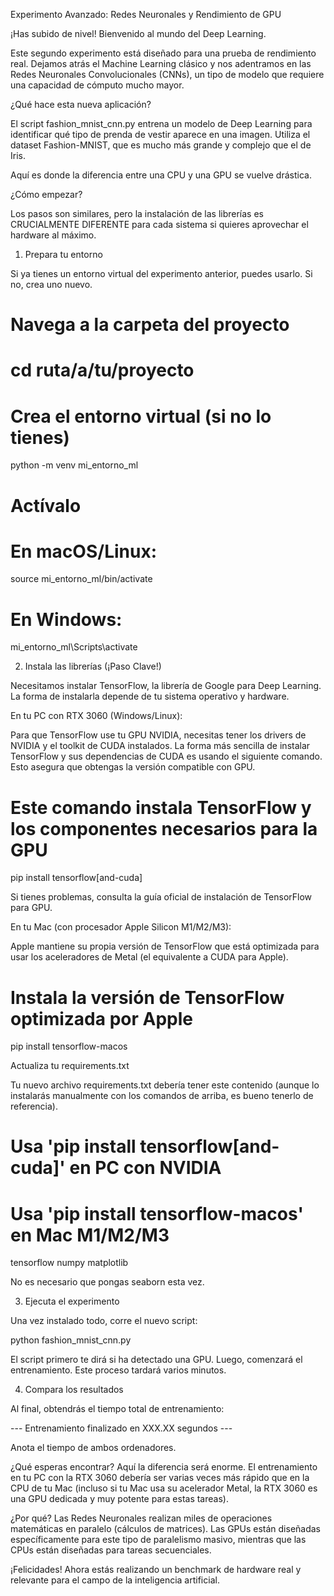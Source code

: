 Experimento Avanzado: Redes Neuronales y Rendimiento de GPU

¡Has subido de nivel! Bienvenido al mundo del Deep Learning.

Este segundo experimento está diseñado para una prueba de rendimiento real. Dejamos atrás el Machine Learning clásico y nos adentramos en las Redes Neuronales Convolucionales (CNNs), un tipo de modelo que requiere una capacidad de cómputo mucho mayor.

¿Qué hace esta nueva aplicación?

El script fashion_mnist_cnn.py entrena un modelo de Deep Learning para identificar qué tipo de prenda de vestir aparece en una imagen. Utiliza el dataset Fashion-MNIST, que es mucho más grande y complejo que el de Iris.

Aquí es donde la diferencia entre una CPU y una GPU se vuelve drástica.

¿Cómo empezar?

Los pasos son similares, pero la instalación de las librerías es CRUCIALMENTE DIFERENTE para cada sistema si quieres aprovechar el hardware al máximo.

1. Prepara tu entorno

Si ya tienes un entorno virtual del experimento anterior, puedes usarlo. Si no, crea uno nuevo.

# Navega a la carpeta del proyecto
# cd ruta/a/tu/proyecto

# Crea el entorno virtual (si no lo tienes)
python -m venv mi_entorno_ml

# Actívalo
# En macOS/Linux:
source mi_entorno_ml/bin/activate
# En Windows:
mi_entorno_ml\\Scripts\\activate


2. Instala las librerías (¡Paso Clave!)

Necesitamos instalar TensorFlow, la librería de Google para Deep Learning. La forma de instalarla depende de tu sistema operativo y hardware.

En tu PC con RTX 3060 (Windows/Linux):

Para que TensorFlow use tu GPU NVIDIA, necesitas tener los drivers de NVIDIA y el toolkit de CUDA instalados. La forma más sencilla de instalar TensorFlow y sus dependencias de CUDA es usando el siguiente comando. Esto asegura que obtengas la versión compatible con GPU.

# Este comando instala TensorFlow y los componentes necesarios para la GPU
pip install tensorflow[and-cuda]


Si tienes problemas, consulta la guía oficial de instalación de TensorFlow para GPU.

En tu Mac (con procesador Apple Silicon M1/M2/M3):

Apple mantiene su propia versión de TensorFlow que está optimizada para usar los aceleradores de Metal (el equivalente a CUDA para Apple).

# Instala la versión de TensorFlow optimizada por Apple
pip install tensorflow-macos


Actualiza tu requirements.txt

Tu nuevo archivo requirements.txt debería tener este contenido (aunque lo instalarás manualmente con los comandos de arriba, es bueno tenerlo de referencia).

# Usa 'pip install tensorflow[and-cuda]' en PC con NVIDIA
# Usa 'pip install tensorflow-macos' en Mac M1/M2/M3
tensorflow
numpy
matplotlib


No es necesario que pongas seaborn esta vez.

3. Ejecuta el experimento

Una vez instalado todo, corre el nuevo script:

python fashion_mnist_cnn.py


El script primero te dirá si ha detectado una GPU. Luego, comenzará el entrenamiento. Este proceso tardará varios minutos.

4. Compara los resultados

Al final, obtendrás el tiempo total de entrenamiento:

--- Entrenamiento finalizado en XXX.XX segundos ---


Anota el tiempo de ambos ordenadores.

¿Qué esperas encontrar? Aquí la diferencia será enorme. El entrenamiento en tu PC con la RTX 3060 debería ser varias veces más rápido que en la CPU de tu Mac (incluso si tu Mac usa su acelerador Metal, la RTX 3060 es una GPU dedicada y muy potente para estas tareas).

¿Por qué? Las Redes Neuronales realizan miles de operaciones matemáticas en paralelo (cálculos de matrices). Las GPUs están diseñadas específicamente para este tipo de paralelismo masivo, mientras que las CPUs están diseñadas para tareas secuenciales.

¡Felicidades! Ahora estás realizando un benchmark de hardware real y relevante para el campo de la inteligencia artificial.